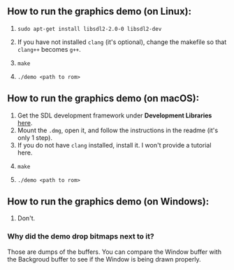 ## How to run the graphics demo (on Linux):
1.     sudo apt-get install libsdl2-2.0-0 libsdl2-dev
2. If you have not installed `clang` (it's optional), change the makefile so that `clang++` becomes `g++`.
2.     make
3.     ./demo <path to rom>

## How to run the graphics demo (on macOS):
1. Get the SDL development framework under **Development Libraries** [here](https://www.libsdl.org/download-2.0.php).
2. Mount the `.dmg`, open it, and follow the instructions in the readme (it's only 1 step).
3. If you do not have `clang` installed, install it. I won't provide a tutorial here.
2.     make
3.     ./demo <path to rom>

## How to run the graphics demo (on Windows):
1. Don't.

### Why did the demo drop bitmaps next to it?
Those are dumps of the buffers. You can compare the Window buffer with the Backgroud buffer to see if the Window is being drawn properly.
